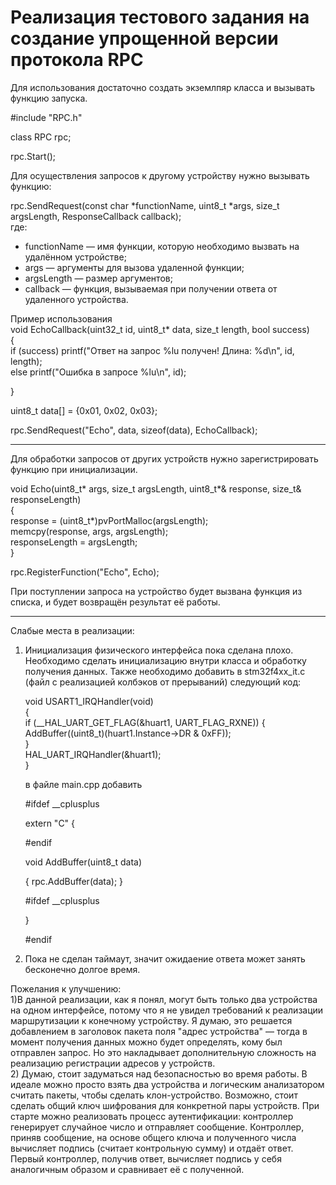 # Реализация тестового задания на создание упрощенной версии протокола RPC

Для использования достаточно создать экземлпяр класса и вызывать функцию запуска.

#include "RPC.h"

class RPC rpc;

rpc.Start();

Для осуществления запросов к другому устройству нужно вызывать функцию:

rpc.SendRequest(const char *functionName, uint8_t *args, size_t argsLength, ResponseCallback callback);  
где:
- functionName — имя функции, которую необходимо вызвать на удалённом устройстве;
- args — аргументы для вызова удаленной функции;
- argsLength — размер аргументов;
- callback — функция, вызываемая при получении ответа от удаленного устройства.

Пример использования  
void EchoCallback(uint32_t id, uint8_t* data, size_t length, bool success)  
{  
    if (success) printf("Ответ на запрос %lu получен! Длина: %d\n", id, length);  
    else 		 printf("Ошибка в запросе %lu\n", id);

}


uint8_t data[] = {0x01, 0x02, 0x03};


rpc.SendRequest("Echo", data, sizeof(data), EchoCallback);

--------------------------------------------------------------------------------------------------
Для обработки запросов от других устройств нужно зарегистрировать функцию при инициализации.

void Echo(uint8_t* args, size_t argsLength, uint8_t*& response, size_t& responseLength)  
{  
    response = (uint8_t*)pvPortMalloc(argsLength);  
    memcpy(response, args, argsLength);  
    responseLength = argsLength;  
}

rpc.RegisterFunction("Echo", Echo);

При поступлении запроса на устройство будет вызвана функция из списка, и будет возвращён результат её работы.

--------------------------------------------------------------------------------------------------

Слабые места в реализации:
1) Инициализация физического интерфейса пока сделана плохо. Необходимо сделать инициализацию внутри класса и обработку получения данных.
Также необходимо добавить в stm32f4xx_it.c (файл с реализацией колбэков от прерываний) следующий код:


	void USART1_IRQHandler(void)  
	{  
		if (__HAL_UART_GET_FLAG(&huart1, UART_FLAG_RXNE)) {  
			AddBuffer((uint8_t)(huart1.Instance->DR & 0xFF));  
		}  
	  HAL_UART_IRQHandler(&huart1);  
	}
	
	в файле main.cpp добавить
	
	#ifdef __cplusplus
	
	extern "C" {
	
	#endif
	
	
	void AddBuffer(uint8_t data)
	
	{
		rpc.AddBuffer(data);
	}
	
	#ifdef __cplusplus
	
	}
	
	#endif

2) Пока не сделан таймаут, значит ожидаение ответа может занять бесконечно долгое время.

Пожелания к улучшению:  
1)В данной реализации, как я понял, могут быть только два устройства на одном интерфейсе, потому что я не увидел требований к реализации маршрутизации к конечному устройству. Я думаю, это решается добавлением в заголовок пакета поля "адрес устройства" — тогда в момент получения данных можно будет определять, кому был отправлен запрос. Но это накладывает дополнительную сложность на реализацию регистрации адресов у устройств.  
2) Думаю, стоит задуматься над безопасностью во время работы. В идеале можно просто взять два устройства и логическим анализатором считать пакеты, чтобы сделать клон-устройство. Возможно, стоит сделать общий ключ шифрования для конкретной пары устройств. При старте можно реализовать процесс аутентификации: контроллер генерирует случайное число и отправляет сообщение. Контроллер, приняв сообщение, на основе общего ключа и полученного числа вычисляет подпись (считает контрольную сумму) и отдаёт ответ. Первый контроллер, получив ответ, вычисляет подпись у себя аналогичным образом и сравнивает её с полученной.
